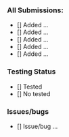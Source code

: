 ### All Submissions:

* [] Added ...
* [] Added ...
* [] Added ...
* [] Added ...
* [] Added ...

### Testing Status

* [] Tested
* [] No tested

### Issues/bugs

* [] Issue/bug ...
